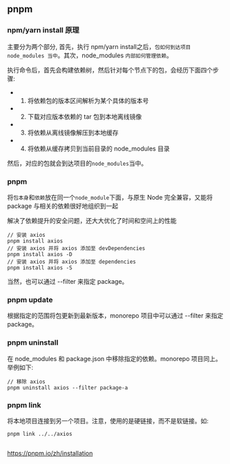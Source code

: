 ## pnpm


### npm/yarn install 原理

主要分为两个部分, 首先，执行 npm/yarn install之后，`包如何到达项目 node_modules 当中`。其次，node_modules `内部如何管理依赖`。

执行命令后，首先会构建依赖树，然后针对每个节点下的包，会经历下面四个步骤:

-   1.  将依赖包的版本区间解析为某个具体的版本号
-   2.  下载对应版本依赖的 tar 包到本地离线镜像
-   3.  将依赖从离线镜像解压到本地缓存
-   4.  将依赖从缓存拷贝到当前目录的 node_modules 目录

然后，对应的包就会到达项目的`node_modules`当中。


### pnpm

将`包本身`和`依赖`放在同一个`node_module`下面，与原生 Node 完全兼容，又能将 package 与相关的依赖很好地组织到一起

解决了依赖提升的安全问题，还大大优化了时间和空间上的性能


```
// 安装 axios
pnpm install axios
// 安装 axios 并将 axios 添加至 devDependencies
pnpm install axios -D
// 安装 axios 并将 axios 添加至 dependencies
pnpm install axios -S

```

当然，也可以通过 --filter 来指定 package。

### pnpm update

根据指定的范围将包更新到最新版本，monorepo 项目中可以通过 --filter 来指定 package。

### pnpm uninstall

在 node_modules 和 package.json 中移除指定的依赖。monorepo 项目同上。举例如下:

```
// 移除 axios
pnpm uninstall axios --filter package-a

```

### pnpm link

将本地项目连接到另一个项目。注意，使用的是硬链接，而不是软链接。如:

```
pnpm link ../../axios
```



## 
https://pnpm.io/zh/installation
